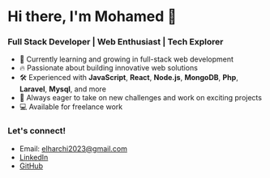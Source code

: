

# Hi there, I'm Mohamed 👋

### Full Stack Developer | Web Enthusiast | Tech Explorer

- 🌱 Currently learning and growing in full-stack web development
- 🔥 Passionate about building innovative web solutions
- 🛠️ Experienced with **JavaScript**, **React**, **Node.js**, **MongoDB**, **Php**, **Laravel**, **Mysql**, and more
- 🎯 Always eager to take on new challenges and work on exciting projects
- 💻 Available for freelance work

### Let's connect!
- Email: elharchi2023@gmail.com
- [LinkedIn](https://www.linkedin.com/in/your-link)
- [GitHub](https://github.com/your-username)




<!---
mohamed-elharchi/mohamed-elharchi is a ✨ special ✨ repository because its `README.md` (this file) appears on your GitHub profile.
You can click the Preview link to take a look at your changes.
--->
